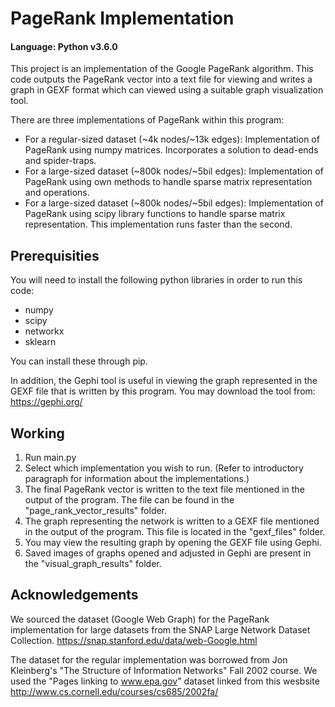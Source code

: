 # PageRank Implementation

#### Language: Python v3.6.0

This project is an implementation of the Google PageRank algorithm. This code outputs the PageRank vector into a text file for viewing and writes a graph in GEXF format which can viewed using a suitable graph visualization tool. 

There are three implementations of PageRank within this program:

* For a regular-sized dataset (~4k nodes/~13k edges): Implementation of PageRank using numpy matrices. Incorporates a solution to dead-ends and spider-traps.
* For a large-sized dataset (~800k nodes/~5bil edges): Implementation of PageRank using own methods to handle sparse matrix representation and operations. 
* For a large-sized dataset (~800k nodes/~5bil edges): Implementation of PageRank using scipy library functions to handle sparse matrix representation. This implementation runs faster than the second.

## Prerequisities

You will need to install the following python libraries in order to run this code:

* numpy
* scipy
* networkx
* sklearn

You can install these through pip.

In addition, the Gephi tool is useful in viewing the graph represented in the GEXF file that is written by this program. You may download the tool from: https://gephi.org/

## Working

1. Run main.py
2. Select which implementation you wish to run. (Refer to introductory paragraph for information about the implementations.)
3. The final PageRank vector is written to the text file mentioned in the output of the program. The file can be found in the "page_rank_vector_results" folder.
4. The graph representing the network is written to a GEXF file mentioned in the output of the program. This file is located in the "gexf_files" folder.
5. You may view the resulting graph by opening the GEXF file using Gephi.
6. Saved images of graphs opened and adjusted in Gephi are present in the "visual_graph_results" folder.

## Acknowledgements

We sourced the dataset (Google Web Graph) for the PageRank implementation for large datasets from the SNAP Large Network Dataset Collection. https://snap.stanford.edu/data/web-Google.html

The dataset for the regular implementation was borrowed from Jon Kleinberg's "The Structure of Information Networks" Fall 2002 course. We used the "Pages linking to www.epa.gov" dataset linked from this wesbsite http://www.cs.cornell.edu/courses/cs685/2002fa/